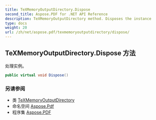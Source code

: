 ```yaml
---
title: TeXMemoryOutputDirectory.Dispose
second_title: Aspose.PDF for .NET API Reference
description: TeXMemoryOutputDirectory method. Disposes the instance
type: docs
weight: 20
url: /zh/net/aspose.pdf/texmemoryoutputdirectory/dispose/
---
```

## TeXMemoryOutputDirectory.Dispose 方法

处理实例。

```csharp
public virtual void Dispose()
```

### 另请参阅

* 类 [TeXMemoryOutputDirectory](../)
* 命名空间 [Aspose.Pdf](../../../aspose.pdf/)
* 程序集 [Aspose.PDF](../../../)